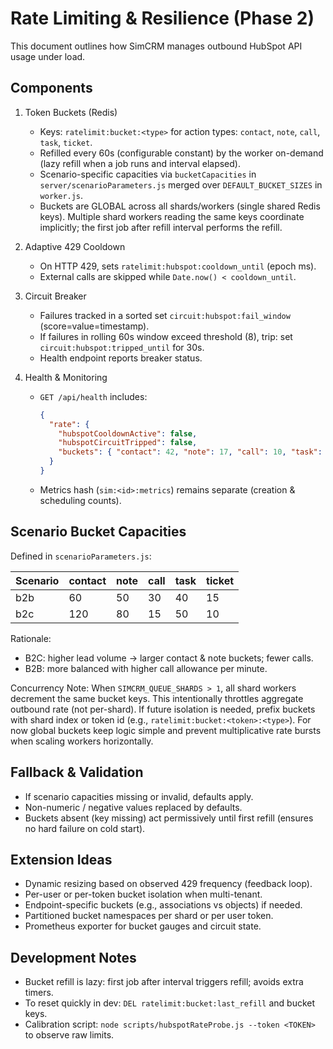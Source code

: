 # Rate Limiting & Resilience (Phase 2)

This document outlines how SimCRM manages outbound HubSpot API usage under load.

## Components

1. Token Buckets (Redis)
   - Keys: `ratelimit:bucket:<type>` for action types: `contact`, `note`, `call`, `task`, `ticket`.
   - Refilled every 60s (configurable constant) by the worker on-demand (lazy refill when a job runs and interval elapsed).
   - Scenario-specific capacities via `bucketCapacities` in `server/scenarioParameters.js` merged over `DEFAULT_BUCKET_SIZES` in `worker.js`.
   - Buckets are GLOBAL across all shards/workers (single shared Redis keys). Multiple shard workers reading the same keys coordinate implicitly; the first job after refill interval performs the refill.

2. Adaptive 429 Cooldown
   - On HTTP 429, sets `ratelimit:hubspot:cooldown_until` (epoch ms).
   - External calls are skipped while `Date.now() < cooldown_until`.

3. Circuit Breaker
   - Failures tracked in a sorted set `circuit:hubspot:fail_window` (score=value=timestamp).
   - If failures in rolling 60s window exceed threshold (8), trip: set `circuit:hubspot:tripped_until` for 30s.
   - Health endpoint reports breaker status.

4. Health & Monitoring
   - `GET /api/health` includes:
     ```json
     {
       "rate": {
         "hubspotCooldownActive": false,
         "hubspotCircuitTripped": false,
         "buckets": { "contact": 42, "note": 17, "call": 10, "task": 25, "ticket": 7 }
       }
     }
     ```
   - Metrics hash (`sim:<id>:metrics`) remains separate (creation & scheduling counts).

## Scenario Bucket Capacities

Defined in `scenarioParameters.js`:

| Scenario | contact | note | call | task | ticket |
|----------|---------|------|------|------|--------|
| b2b      | 60      | 50   | 30   | 40   | 15     |
| b2c      | 120     | 80   | 15   | 50   | 10     |

Rationale:
- B2C: higher lead volume → larger contact & note buckets; fewer calls.
- B2B: more balanced with higher call allowance per minute.

Concurrency Note:
When `SIMCRM_QUEUE_SHARDS > 1`, all shard workers decrement the same bucket keys. This intentionally throttles aggregate outbound rate (not per-shard). If future isolation is needed, prefix buckets with shard index or token id (e.g., `ratelimit:bucket:<token>:<type>`). For now global buckets keep logic simple and prevent multiplicative rate bursts when scaling workers horizontally.

## Fallback & Validation
- If scenario capacities missing or invalid, defaults apply.
- Non-numeric / negative values replaced by defaults.
- Buckets absent (key missing) act permissively until first refill (ensures no hard failure on cold start).

## Extension Ideas
- Dynamic resizing based on observed 429 frequency (feedback loop).
- Per-user or per-token bucket isolation when multi-tenant.
- Endpoint-specific buckets (e.g., associations vs objects) if needed.
- Partitioned bucket namespaces per shard or per user token.
- Prometheus exporter for bucket gauges and circuit state.

## Development Notes
- Bucket refill is lazy: first job after interval triggers refill; avoids extra timers.
- To reset quickly in dev: `DEL ratelimit:bucket:last_refill` and bucket keys.
- Calibration script: `node scripts/hubspotRateProbe.js --token <TOKEN>` to observe raw limits.

